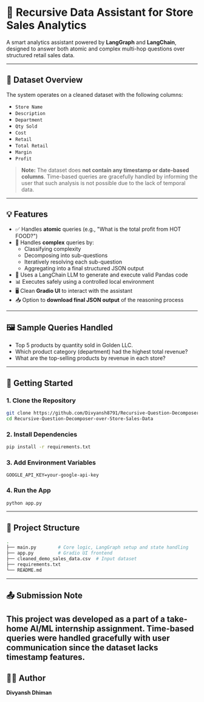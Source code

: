 # 🧠 Recursive Data Assistant for Store Sales Analytics

A smart analytics assistant powered by **LangGraph** and **LangChain**, designed to answer both atomic and complex multi-hop questions over structured retail sales data.

---

## 📁 Dataset Overview

The system operates on a cleaned dataset with the following columns:

- `Store Name`  
- `Description`  
- `Department`  
- `Qty Sold`  
- `Cost`  
- `Retail`  
- `Total Retail`  
- `Margin`  
- `Profit`  

> **Note:** The dataset does **not contain any timestamp or date-based columns**. Time-based queries are gracefully handled by informing the user that such analysis is not possible due to the lack of temporal data.

---

## 💡 Features

- ✅ Handles **atomic** queries (e.g., "What is the total profit from HOT FOOD?")
- 🔁 Handles **complex** queries by:
  - Classifying complexity
  - Decomposing into sub-questions
  - Iteratively resolving each sub-question
  - Aggregating into a final structured JSON output
- 🧠 Uses a LangChain LLM to generate and execute valid Pandas code
- 📊 Executes safely using a controlled local environment
- 🖥️ Clean **Gradio UI** to interact with the assistant
- 📥 Option to **download final JSON output** of the reasoning process

---

## 🖼️ Sample Queries Handled

- Top 5 products by quantity sold in Golden LLC.
- Which product category (department) had the highest total revenue?
- What are the top-selling products by revenue in each store?

---

## 🚀 Getting Started

### 1. Clone the Repository
```bash
git clone https://github.com/Divyansh8791/Recursive-Question-Decomposer-over-Store-Sales-Data.git
cd Recursive-Question-Decomposer-over-Store-Sales-Data
```
### 2. Install Dependencies
```bash
pip install -r requirements.txt
```
### 3. Add Environment Variables
```env
GOOGLE_API_KEY=your-google-api-key
```
### 4. Run the App
```bash
python app.py
```
---
## 📁 Project Structure
```bash
.
├── main.py        # Core logic, LangGraph setup and state handling
├── app.py         # Gradio UI frontend
├── cleaned_demo_sales_data.csv  # Input dataset
├── requirements.txt
└── README.md
```
---
## 📤 Submission Note
**This project was developed as a part of a take-home AI/ML internship assignment.
Time-based queries were handled gracefully with user communication since the dataset lacks timestamp features.**
---
## 🙋‍♂️ Author
**Divyansh Dhiman**
